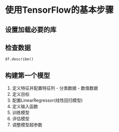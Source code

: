 # 使用TensorFlow的基本步骤

## 设置加载必要的库

## 检查数据
`df.describe()`

## 构建第一个模型
  1. 定义特征并配置特征列
    - 分类数据
    - 数值数据
  2. 定义目标
  3. 配置LinearRegressor(线性回归模型)
  4. 定义输入函数
  5. 训练模型
  6. 评估模型
  7. 调整模型超参数